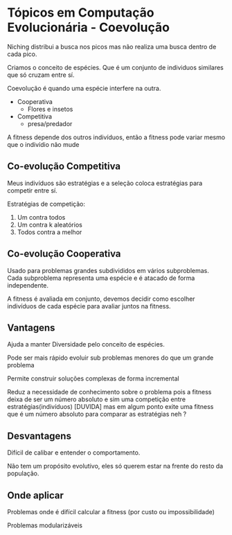 # Tópicos em Computação Evolucionária - Coevolução

Niching distribui a busca nos picos mas não realiza uma busca dentro de cada pico.

Criamos o conceito de espécies. Que é um conjunto de individuos similares que só cruzam entre sí.

Coevolução é quando uma espécie interfere na outra.
- Cooperativa
  - Flores e insetos
- Competitiva
  - presa/predador

A fitness depende dos outros indivíduos, então a fitness pode variar mesmo que o indivídio não mude


## Co-evolução Competitiva

Meus indivíduos são estratégias e a seleção coloca estratégias para competir entre sí.

Estratégias de competição:
1. Um contra todos
2. Um contra k aleatórios
3. Todos contra a melhor


## Co-evolução Cooperativa

Usado para problemas grandes subdivididos em vários subproblemas. Cada subproblema representa uma espécie e é atacado de forma independente.

A fitness é avaliada em conjunto, devemos decidir como escolher indivíduos de cada espécie para avaliar juntos na fitness.

## Vantagens

Ajuda a manter Diversidade pelo conceito de espécies.

Pode ser mais rápido evoluir sub problemas menores do que um grande problema

Permite construir soluções complexas de forma incremental

Reduz a necessidade de conhecimento sobre o problema pois a fitness deixa de ser um número absoluto e sim uma competição entre estratégias(indivíduos) [DUVIDA] mas em algum ponto exite uma fitness que é um número absoluto para comparar as estratégias neh ?

## Desvantagens

Difícil de calibar e entender o comportamento.

Não tem um propósito evolutivo, eles só querem estar na frente do resto da população.

## Onde aplicar

Problemas onde é difícil calcular a fitness (por custo ou impossibilidade)

Problemas modularizáveis


